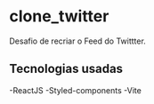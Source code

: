 # clone_twitter
Desafio de recriar o Feed do Twittter.

## Tecnologias usadas
-ReactJS 
-Styled-components 
-Vite 
